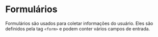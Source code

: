 # Formulários

Formulários são usados para coletar informações do usuário. Eles são definidos pela tag `<form>` e podem conter vários campos de entrada.